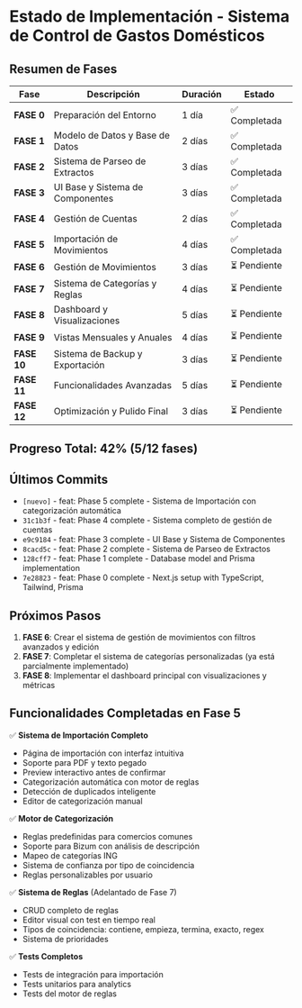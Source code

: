 # Estado de Implementación - Sistema de Control de Gastos Domésticos

## Resumen de Fases

| Fase | Descripción | Duración | Estado |
|------|-------------|----------|---------|
| **FASE 0** | Preparación del Entorno | 1 día | ✅ Completada |
| **FASE 1** | Modelo de Datos y Base de Datos | 2 días | ✅ Completada |
| **FASE 2** | Sistema de Parseo de Extractos | 3 días | ✅ Completada |
| **FASE 3** | UI Base y Sistema de Componentes | 3 días | ✅ Completada |
| **FASE 4** | Gestión de Cuentas | 2 días | ✅ Completada |
| **FASE 5** | Importación de Movimientos | 4 días | ✅ Completada |
| **FASE 6** | Gestión de Movimientos | 3 días | ⏳ Pendiente |
| **FASE 7** | Sistema de Categorías y Reglas | 4 días | ⏳ Pendiente |
| **FASE 8** | Dashboard y Visualizaciones | 5 días | ⏳ Pendiente |
| **FASE 9** | Vistas Mensuales y Anuales | 4 días | ⏳ Pendiente |
| **FASE 10** | Sistema de Backup y Exportación | 3 días | ⏳ Pendiente |
| **FASE 11** | Funcionalidades Avanzadas | 5 días | ⏳ Pendiente |
| **FASE 12** | Optimización y Pulido Final | 3 días | ⏳ Pendiente |

## Progreso Total: 42% (5/12 fases)

## Últimos Commits

- `[nuevo]` - feat: Phase 5 complete - Sistema de Importación con categorización automática
- `31c1b3f` - feat: Phase 4 complete - Sistema completo de gestión de cuentas
- `e9c9184` - feat: Phase 3 complete - UI Base y Sistema de Componentes
- `8cacd5c` - feat: Phase 2 complete - Sistema de Parseo de Extractos
- `128cff7` - feat: Phase 1 complete - Database model and Prisma implementation
- `7e28823` - feat: Phase 0 complete - Next.js setup with TypeScript, Tailwind, Prisma

## Próximos Pasos

1. **FASE 6**: Crear el sistema de gestión de movimientos con filtros avanzados y edición
2. **FASE 7**: Completar el sistema de categorías personalizadas (ya está parcialmente implementado)
3. **FASE 8**: Implementar el dashboard principal con visualizaciones y métricas

## Funcionalidades Completadas en Fase 5

✅ **Sistema de Importación Completo**
- Página de importación con interfaz intuitiva
- Soporte para PDF y texto pegado
- Preview interactivo antes de confirmar
- Categorización automática con motor de reglas
- Detección de duplicados inteligente
- Editor de categorización manual

✅ **Motor de Categorización**
- Reglas predefinidas para comercios comunes
- Soporte para Bizum con análisis de descripción
- Mapeo de categorías ING
- Sistema de confianza por tipo de coincidencia
- Reglas personalizables por usuario

✅ **Sistema de Reglas** (Adelantado de Fase 7)
- CRUD completo de reglas
- Editor visual con test en tiempo real
- Tipos de coincidencia: contiene, empieza, termina, exacto, regex
- Sistema de prioridades

✅ **Tests Completos**
- Tests de integración para importación
- Tests unitarios para analytics
- Tests del motor de reglas